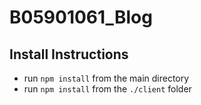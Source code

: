 # B05901061_Blog

## Install Instructions
  * run `npm install` from the main directory
  * run `npm install` from the `./client` folder